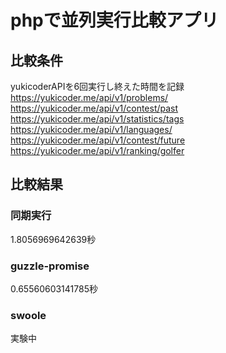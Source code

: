 # phpで並列実行比較アプリ

## 比較条件
yukicoderAPIを6回実行し終えた時間を記録
https://yukicoder.me/api/v1/problems/
https://yukicoder.me/api/v1/contest/past
https://yukicoder.me/api/v1/statistics/tags
https://yukicoder.me/api/v1/languages/
https://yukicoder.me/api/v1/contest/future
https://yukicoder.me/api/v1/ranking/golfer

## 比較結果
### 同期実行 
1.8056969642639秒
### guzzle-promise
0.65560603141785秒
### swoole
実験中
